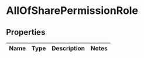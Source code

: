 # AllOfSharePermissionRole

## Properties
Name | Type | Description | Notes
------------ | ------------- | ------------- | -------------
